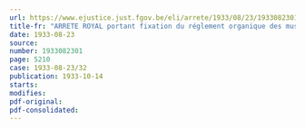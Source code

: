 ```yaml
---
url: https://www.ejustice.just.fgov.be/eli/arrete/1933/08/23/1933082301/justel
title-fr: "ARRETE ROYAL portant fixation du réglement organique des musées royaux des Beaux-Arts de Belgique"
date: 1933-08-23
source:
number: 1933082301
page: 5210
case: 1933-08-23/32
publication: 1933-10-14
starts:
modifies:
pdf-original:
pdf-consolidated:
---
```


